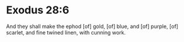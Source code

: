 # Exodus 28:6

And they shall make the ephod [of] gold, [of] blue, and [of] purple, [of] scarlet, and fine twined linen, with cunning work.